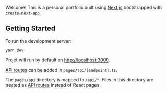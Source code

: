 Welcome! This is a personal portfolio built using [Next.js](https://nextjs.org/) bootstrapped with [`create-next-app`](https://github.com/vercel/next.js/tree/canary/packages/create-next-app).

## Getting Started

To run the development server:

```bash
yarn dev
```

Projet will run by default on [http://localhost:3000](http://localhost:3000).

[API routes](https://nextjs.org/docs/api-routes/introduction) can be added in `pages/api/[endpoint].ts`.

The `pages/api` directory is mapped to `/api/*`. Files in this directory are treated as [API routes](https://nextjs.org/docs/api-routes/introduction) instead of React pages.

